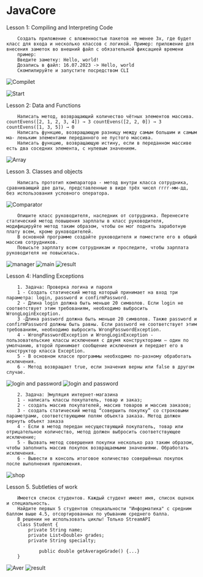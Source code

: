# JavaCore


Lesson 1: Compiling and Interpreting Code


        Создать приложение с вложенностью пакетов не менее 3х, где будет класс для входа и несколько классов с логикой. Пример: приложение для внесения заметок во внешний файл с обязательной фиксацией времени
        пример:
        Введите заметку: Hello, world!
        Дозапись в файл: 16.07.2023 -> Hello, world
        Скомпилируйте и запустите посредством CLI

![Compilet](src/main/java/CreditCalculator/S/Screenshot_1.jpg)

![Start](src/main/java/CreditCalculator/S/Screenshot_2.jpg)


Lesson 2: Data and Functions

        Написать метод, возвращающий количество чётных элементов массива. countEvens([2, 1, 2, 3, 4]) → 3 countEvens([2, 2, 0]) → 3 countEvens([1, 3, 5]) → 0
        Написать функцию, возвращающую разницу между самым большим и самым ма- леньким элементами переданного не пустого массива.
        Написать функцию, возвращающую истину, если в переданном массиве есть два соседних элемента, с нулевым значением.

![Array](/S/Array.jpg)


Lesson 3. Classes and objects


        Написать прототип компаратора - метод внутри класса сотрудника, сравнивающий две даты, представленные в виде трёх чисел гггг-мм-дд, без использования условного оператора.

![Comparator](/S/comp.jpg)

        Опишите класс руководителя, наследник от сотрудника. Перенесите статический метод повышения зарплаты в класс руководителя, модифицируйте метод таким образом, чтобы он мог поднять заработную плату всем, кроме руководителей. 
        В основной программе создайте руководителя и поместите его в общий массив сотрудников. 
        Повысьте зарплату всем сотрудникам и проследите, чтобы зарплата руководителя не повысилась.

![manager](/S/s1.jpg)
![main](/S/main1.jpg)
![result](/S/rez1.jpg)


Lesson 4: Handling Exceptions


        1. Задача: Проверка логина и пароля
        1 - Создать статический метод который принимает на вход три параметра: login, password и confirmPassword.
        2 - Длина login должна быть меньше 20 символов. Если login не соответствует этим требованиям, необходимо выбросить WrongLoginException.
        3 -Длина password должна быть меньше 20 символов. Также password и confirmPassword должны быть равны. Если password не соответствует этим требованиям, необходимо выбросить WrongPasswordException.
        4 - WrongPasswordException и WrongLoginException - пользовательские классы исключения с двумя конструкторами – один по умолчанию, второй принимает сообщение исключения и передает его в конструктор класса Exception.
        5 - В основном классе программы необходимо по-разному обработать исключения.
        6 - Метод возвращает true, если значения верны или false в другом случае.

![login and password](D:\JavaCore\S\LogPass.jpg)
![login and password](D:\JavaCore\S\LogPass2.jpg)


        2. Задача: Эмуляция интернет-магазина
        1 - написать классы покупатель, товар и заказ;
        2 - создать массив покупателей, массив товаров и массив заказов;
        3 - создать статический метод “совершить покупку” со строковыми параметрами, соответствующими полям объекта заказа. Метод должен вернуть объект заказа
        4 - Если в метод передан несуществующий покупатель, товар или отрицательное количество, метод должен выбросить соответствующее исключение;
        5 - Вызвать метод совершения покупки несколько раз таким образом, чтобы заполнить массив покупок возвращаемыми значениями. Обработать исключения.
        6 - Вывести в консоль итоговое количество совершённых покупок после выполнения приложения.  

![shop](D:\JavaCore\S\shop.jpg)


Lesson 5. Subtleties of work


        Имеется список студентов. Каждый студент имеет имя, список оценок и специальность.
        Найдите первых 5 студентов специальности "Информатика" с средним баллом выше 4.5, отсортированных по убыванию среднего балла.
        В решении не использовать циклы! Только StreamAPI
        class Student {
            private String name;
            private List<Double> grades;
            private String specialty;

                public double getAverageGrade() {...}
        }

![Aver](/S/getAver.jpg)
![result](/S/rez2.jpg)

